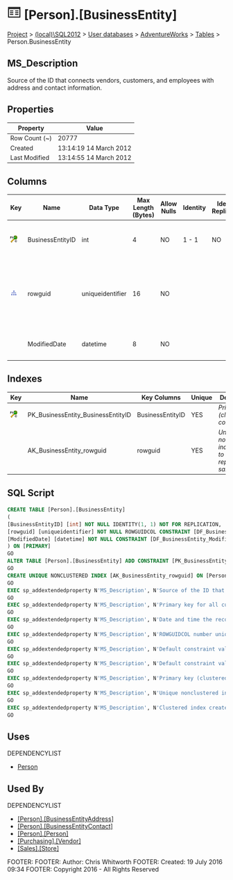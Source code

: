 
# ![Tables](../../../../Images/Table32.png) [Person].[BusinessEntity]

[Project](../../../../index.md) > [(local)\\SQL2012](../../../index.md) > [User databases](../../index.md) > [AdventureWorks](../index.md) > [Tables](Tables_.md) > Person.BusinessEntity

## <a name="#description"></a>MS_Description
Source of the ID that connects vendors, customers, and employees with address and contact information.
## <a name="#properties"></a>Properties

| Property | Value |
|---|---|
| Row Count (~) | 20777 |
| Created | 13:14:19 14 March 2012 |
| Last Modified | 13:14:55 14 March 2012 |


## <a name="#columns"></a>Columns

| Key | Name | Data Type | Max Length (Bytes) | Allow Nulls | Identity | Identity Replication | Default | Description |
|---|---|---|---|---|---|---|---|---|
| [![Cluster Primary Key PK_BusinessEntity_BusinessEntityID: BusinessEntityID](../../../../Images/pkcluster.png)](#indexes) | BusinessEntityID | int | 4 | NO | 1 - 1 | NO |  | _Primary key for all customers, vendors, and employees._ |
| [![Indexes AK_BusinessEntity_rowguid](../../../../Images/Index.png)](#indexes) | rowguid | uniqueidentifier | 16 | NO |  |  | (newid()) | _ROWGUIDCOL number uniquely identifying the record. Used to support a merge replication sample._ |
|  | ModifiedDate | datetime | 8 | NO |  |  | (getdate()) | _Date and time the record was last updated._ |


## <a name="#indexes"></a>Indexes

| Key | Name | Key Columns | Unique | Description |
|---|---|---|---|---|
| [![Cluster Primary Key PK_BusinessEntity_BusinessEntityID: BusinessEntityID](../../../../Images/pkcluster.png)](#indexes) | PK_BusinessEntity_BusinessEntityID | BusinessEntityID | YES | _Primary key (clustered) constraint_ |
|  | AK_BusinessEntity_rowguid | rowguid | YES | _Unique nonclustered index. Used to support replication samples._ |


## <a name="#sqlscript"></a>SQL Script
```sql
CREATE TABLE [Person].[BusinessEntity]
(
[BusinessEntityID] [int] NOT NULL IDENTITY(1, 1) NOT FOR REPLICATION,
[rowguid] [uniqueidentifier] NOT NULL ROWGUIDCOL CONSTRAINT [DF_BusinessEntity_rowguid] DEFAULT (newid()),
[ModifiedDate] [datetime] NOT NULL CONSTRAINT [DF_BusinessEntity_ModifiedDate] DEFAULT (getdate())
) ON [PRIMARY]
GO
ALTER TABLE [Person].[BusinessEntity] ADD CONSTRAINT [PK_BusinessEntity_BusinessEntityID] PRIMARY KEY CLUSTERED  ([BusinessEntityID]) ON [PRIMARY]
GO
CREATE UNIQUE NONCLUSTERED INDEX [AK_BusinessEntity_rowguid] ON [Person].[BusinessEntity] ([rowguid]) ON [PRIMARY]
GO
EXEC sp_addextendedproperty N'MS_Description', N'Source of the ID that connects vendors, customers, and employees with address and contact information.', 'SCHEMA', N'Person', 'TABLE', N'BusinessEntity', NULL, NULL
GO
EXEC sp_addextendedproperty N'MS_Description', N'Primary key for all customers, vendors, and employees.', 'SCHEMA', N'Person', 'TABLE', N'BusinessEntity', 'COLUMN', N'BusinessEntityID'
GO
EXEC sp_addextendedproperty N'MS_Description', N'Date and time the record was last updated.', 'SCHEMA', N'Person', 'TABLE', N'BusinessEntity', 'COLUMN', N'ModifiedDate'
GO
EXEC sp_addextendedproperty N'MS_Description', N'ROWGUIDCOL number uniquely identifying the record. Used to support a merge replication sample.', 'SCHEMA', N'Person', 'TABLE', N'BusinessEntity', 'COLUMN', N'rowguid'
GO
EXEC sp_addextendedproperty N'MS_Description', N'Default constraint value of GETDATE()', 'SCHEMA', N'Person', 'TABLE', N'BusinessEntity', 'CONSTRAINT', N'DF_BusinessEntity_ModifiedDate'
GO
EXEC sp_addextendedproperty N'MS_Description', N'Default constraint value of NEWID()', 'SCHEMA', N'Person', 'TABLE', N'BusinessEntity', 'CONSTRAINT', N'DF_BusinessEntity_rowguid'
GO
EXEC sp_addextendedproperty N'MS_Description', N'Primary key (clustered) constraint', 'SCHEMA', N'Person', 'TABLE', N'BusinessEntity', 'CONSTRAINT', N'PK_BusinessEntity_BusinessEntityID'
GO
EXEC sp_addextendedproperty N'MS_Description', N'Unique nonclustered index. Used to support replication samples.', 'SCHEMA', N'Person', 'TABLE', N'BusinessEntity', 'INDEX', N'AK_BusinessEntity_rowguid'
GO
EXEC sp_addextendedproperty N'MS_Description', N'Clustered index created by a primary key constraint.', 'SCHEMA', N'Person', 'TABLE', N'BusinessEntity', 'INDEX', N'PK_BusinessEntity_BusinessEntityID'
GO

```

## <a name="#uses"></a>Uses
DEPENDENCYLIST
* [Person](../Security/Schemas/Person.md)


## <a name="#usedby"></a>Used By
DEPENDENCYLIST
* [[Person].[BusinessEntityAddress]](BusinessEntityAddress.md)
* [[Person].[BusinessEntityContact]](BusinessEntityContact.md)
* [[Person].[Person]](Person.md)
* [[Purchasing].[Vendor]](Vendor.md)
* [[Sales].[Store]](Store.md)

FOOTER: FOOTER: Author:  Chris Whitworth
FOOTER: Created: 19 July 2016 09:34
FOOTER: Copyright 2016 - All Rights Reserved

